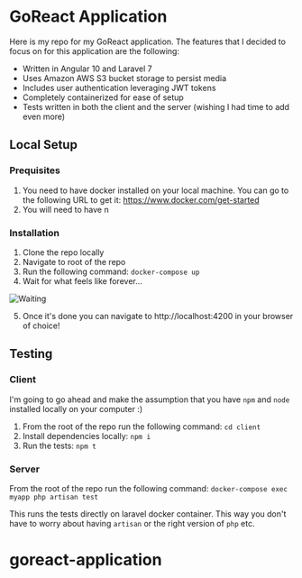 # GoReact Application

Here is my repo for my GoReact application. The features that I decided to focus on for this application are the following:

- Written in Angular 10 and Laravel 7
- Uses Amazon AWS S3 bucket storage to persist media
- Includes user authentication leveraging JWT tokens
- Completely containerized for ease of setup
- Tests written in both the client and the server (wishing I had time to add even more)

## Local Setup

### Prequisites

1. You need to have docker installed on your local machine. You can go to the following URL to get it: https://www.docker.com/get-started
2. You will need to have n

### Installation

1. Clone the repo locally
2. Navigate to root of the repo
3. Run the following command: `docker-compose up`
4. Wait for what feels like forever...

![Waiting](https://media.giphy.com/media/9EuG8bg3yzhzq/giphy-downsized.gif)

5. Once it's done you can navigate to http://localhost:4200 in your browser of choice!

## Testing

### Client

I'm going to go ahead and make the assumption that you have `npm` and `node` installed locally on your computer :)

1. From the root of the repo run the following command: `cd client`
2. Install dependencies locally: `npm i`
3. Run the tests: `npm t`

### Server

From the root of the repo run the following command: `docker-compose exec myapp php artisan test`

This runs the tests directly on laravel docker container. This way you don't have to worry about having `artisan` or the right version of `php` etc.
# goreact-application
